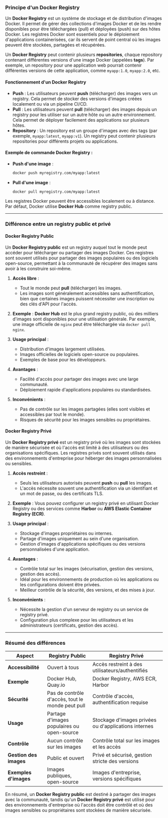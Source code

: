 ### **Principe d'un Docker Registry**

Un **Docker Registry** est un système de stockage et de distribution d'images Docker. Il permet de gérer des collections d'images Docker et de les rendre disponibles pour être téléchargées (pull) et déployées (push) sur des hôtes Docker. Les registres Docker sont essentiels pour le déploiement d'applications containerisées, car ils servent de point central où les images peuvent être stockées, partagées et récupérées.

Un **Docker Registry** peut contenir plusieurs **repositories**, chaque repository contenant différentes versions d'une image Docker (appelées **tags**). Par exemple, un repository pour une application web pourrait contenir différentes versions de cette application, comme `myapp:1.0`, `myapp:2.0`, etc.

#### **Fonctionnement d'un Docker Registry**
- **Push** : Les utilisateurs peuvent **push** (télécharger) des images vers un registry. Cela permet de stocker des versions d'images créées localement ou via un pipeline CI/CD.
- **Pull** : Les utilisateurs peuvent **pull** (télécharger) des images depuis un registry pour les utiliser sur un autre hôte ou un autre environnement. Cela permet de déployer facilement des applications sur plusieurs hôtes.
- **Repository** : Un repository est un groupe d'images avec des tags (par exemple, `myapp:latest`, `myapp:v1`). Un registry peut contenir plusieurs repositories pour différents projets ou applications.

#### **Exemple de commande Docker Registry** :
- **Push d'une image** :
  ```bash
  docker push myregistry.com/myapp:latest
  ```
- **Pull d'une image** :
  ```bash
  docker pull myregistry.com/myapp:latest
  ```

Les registres Docker peuvent être accessibles localement ou à distance. Par défaut, Docker utilise **Docker Hub** comme registry public.

---

### **Différence entre un registry public et privé**

#### **Docker Registry Public**
Un **Docker Registry public** est un registry auquel tout le monde peut accéder pour télécharger ou partager des images Docker. Ces registres sont souvent utilisés pour partager des images populaires ou des logiciels open-source, permettant à la communauté de récupérer des images sans avoir à les construire soi-même.

1. **Accès libre** :
   - Tout le monde peut **pull** (télécharger) les images.
   - Les images sont généralement accessibles sans authentification, bien que certaines images puissent nécessiter une inscription ou des clés d'API pour l'accès.

2. **Exemple** : **Docker Hub** est le plus grand registry public, où des milliers d'images sont disponibles pour une utilisation générale. Par exemple, une image officielle de `nginx` peut être téléchargée via `docker pull nginx`.

3. **Usage principal** :
   - Distribution d'images largement utilisées.
   - Images officielles de logiciels open-source ou populaires.
   - Exemples de base pour les développeurs.

4. **Avantages** :
   - Facilité d'accès pour partager des images avec une large communauté.
   - Déploiement rapide d'applications populaires ou standardisées.

5. **Inconvénients** :
   - Pas de contrôle sur les images partagées (elles sont visibles et accessibles par tout le monde).
   - Risques de sécurité pour les images sensibles ou propriétaires.

#### **Docker Registry Privé**
Un **Docker Registry privé** est un registry privé où les images sont stockées de manière sécurisée et où l'accès est limité à des utilisateurs ou des organisations spécifiques. Les registres privés sont souvent utilisés dans des environnements d'entreprise pour héberger des images personnalisées ou sensibles.

1. **Accès restreint** :
   - Seuls les utilisateurs autorisés peuvent **push** ou **pull** les images.
   - L'accès nécessite souvent une authentification via un identifiant et un mot de passe, ou des certificats TLS.

2. **Exemple** : Vous pouvez configurer un registry privé en utilisant Docker Registry ou des services comme **Harbor** ou **AWS Elastic Container Registry (ECR)**.

3. **Usage principal** :
   - Stockage d'images propriétaires ou internes.
   - Partage d'images uniquement au sein d'une organisation.
   - Gestion d'images d'applications spécifiques ou des versions personnalisées d'une application.

4. **Avantages** :
   - Contrôle total sur les images (sécurisation, gestion des versions, gestion des accès).
   - Idéal pour les environnements de production où les applications ou les configurations doivent être privées.
   - Meilleur contrôle de la sécurité, des versions, et des mises à jour.

5. **Inconvénients** :
   - Nécessite la gestion d'un serveur de registry ou un service de registry privé.
   - Configuration plus complexe pour les utilisateurs et les administrateurs (certificats, gestion des accès).

---

### **Résumé des différences**

| Aspect                  | Registry Public                            | Registry Privé                             |
|-------------------------|--------------------------------------------|--------------------------------------------|
| **Accessibilité**        | Ouvert à tous                              | Accès restreint à des utilisateurs/authentifiés |
| **Exemple**              | Docker Hub, Quay.io                        | Docker Registry, AWS ECR, Harbor           |
| **Sécurité**             | Pas de contrôle d'accès, tout le monde peut pull | Contrôle d'accès, authentification requise |
| **Usage**                | Partage d'images populaires ou open-source | Stockage d'images privées ou d'applications internes |
| **Contrôle**             | Aucun contrôle sur les images             | Contrôle total sur les images et les accès |
| **Gestion des images**   | Public et ouvert                           | Privé et sécurisé, gestion stricte des versions |
| **Exemples d'images**    | Images publiques, open-source              | Images d'entreprise, versions spécifiques |

En résumé, un **Docker Registry public** est destiné à partager des images avec la communauté, tandis qu'un **Docker Registry privé** est utilisé pour des environnements d'entreprise où l'accès doit être contrôlé et où des images sensibles ou propriétaires sont stockées de manière sécurisée.